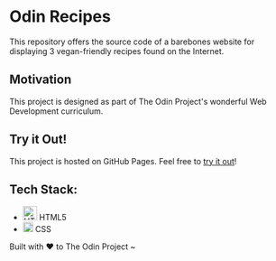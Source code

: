 # Odin Recipes
This repository offers the source code of a barebones website for displaying 3 vegan-friendly recipes found on the Internet.
## Motivation
This project is designed as part of The Odin Project's wonderful Web Development curriculum.
## Try it Out!
This project is hosted on GitHub Pages. Feel free to [try it out](https://raineedust.github.io/odin-recipes/)!
## Tech Stack:
- <img src="https://upload.wikimedia.org/wikipedia/commons/6/61/HTML5_logo_and_wordmark.svg" alt="HTML 5" width="25"/> HTML5
-  <img src="https://upload.wikimedia.org/wikipedia/commons/d/d5/CSS3_logo_and_wordmark.svg" alt="CSS" width="18"/> CSS

Built with :heart: to The Odin Project ~